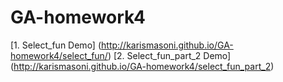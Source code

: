 # GA-homework4 
[1. Select_fun Demo] (http://karismasoni.github.io/GA-homework4/select_fun/)
[2. Select_fun_part_2 Demo] (http://karismasoni.github.io/GA-homework4/select_fun_part_2)
